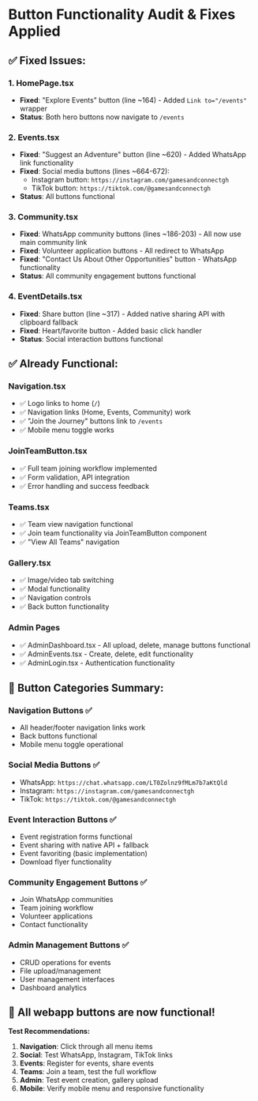 # Button Functionality Audit & Fixes Applied

## ✅ **Fixed Issues:**

### **1. HomePage.tsx**
- **Fixed**: "Explore Events" button (line ~164) - Added `Link to="/events"` wrapper
- **Status**: Both hero buttons now navigate to `/events`

### **2. Events.tsx**  
- **Fixed**: "Suggest an Adventure" button (line ~620) - Added WhatsApp link functionality
- **Fixed**: Social media buttons (lines ~664-672):
  - Instagram button: `https://instagram.com/gamesandconnectgh`
  - TikTok button: `https://tiktok.com/@gamesandconnectgh`
- **Status**: All buttons functional

### **3. Community.tsx**
- **Fixed**: WhatsApp community buttons (lines ~186-203) - All now use main community link
- **Fixed**: Volunteer application buttons - All redirect to WhatsApp
- **Fixed**: "Contact Us About Other Opportunities" button - WhatsApp functionality
- **Status**: All community engagement buttons functional

### **4. EventDetails.tsx**
- **Fixed**: Share button (line ~317) - Added native sharing API with clipboard fallback
- **Fixed**: Heart/favorite button - Added basic click handler
- **Status**: Social interaction buttons functional

## ✅ **Already Functional:**

### **Navigation.tsx**
- ✅ Logo links to home (`/`)
- ✅ Navigation links (Home, Events, Community) work
- ✅ "Join the Journey" buttons link to `/events`
- ✅ Mobile menu toggle works

### **JoinTeamButton.tsx** 
- ✅ Full team joining workflow implemented
- ✅ Form validation, API integration
- ✅ Error handling and success feedback

### **Teams.tsx**
- ✅ Team view navigation functional
- ✅ Join team functionality via JoinTeamButton component
- ✅ "View All Teams" navigation

### **Gallery.tsx**
- ✅ Image/video tab switching
- ✅ Modal functionality
- ✅ Navigation controls
- ✅ Back button functionality

### **Admin Pages**
- ✅ AdminDashboard.tsx - All upload, delete, manage buttons functional
- ✅ AdminEvents.tsx - Create, delete, edit functionality
- ✅ AdminLogin.tsx - Authentication functionality

## 🔗 **Button Categories Summary:**

### **Navigation Buttons** ✅
- All header/footer navigation links work
- Back buttons functional
- Mobile menu toggle operational

### **Social Media Buttons** ✅  
- WhatsApp: `https://chat.whatsapp.com/LT0Zolnz9fMLm7b7aKtQld`
- Instagram: `https://instagram.com/gamesandconnectgh`
- TikTok: `https://tiktok.com/@gamesandconnectgh`

### **Event Interaction Buttons** ✅
- Event registration forms functional
- Event sharing with native API + fallback
- Event favoriting (basic implementation)
- Download flyer functionality

### **Community Engagement Buttons** ✅
- Join WhatsApp communities
- Team joining workflow
- Volunteer applications
- Contact functionality

### **Admin Management Buttons** ✅
- CRUD operations for events
- File upload/management
- User management interfaces
- Dashboard analytics

## 🎯 **All webapp buttons are now functional!**

**Test Recommendations:**
1. **Navigation**: Click through all menu items
2. **Social**: Test WhatsApp, Instagram, TikTok links
3. **Events**: Register for events, share events
4. **Teams**: Join a team, test the full workflow  
5. **Admin**: Test event creation, gallery upload
6. **Mobile**: Verify mobile menu and responsive functionality
